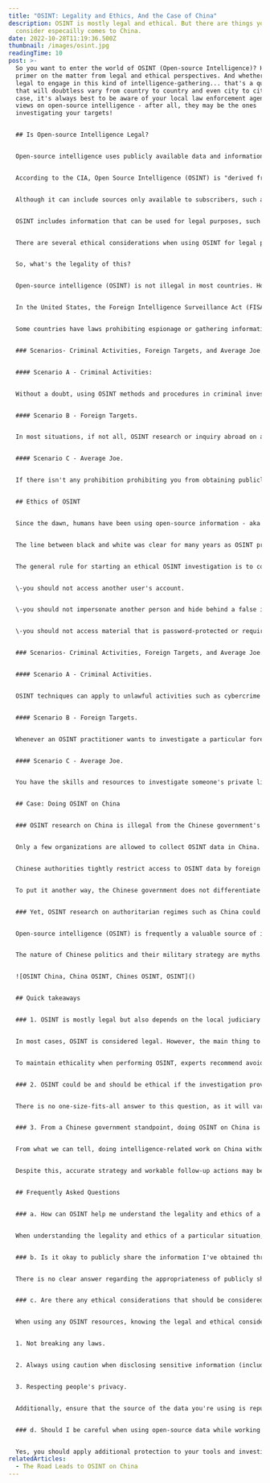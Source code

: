 ```yaml
---
title: "OSINT: Legality and Ethics, And the Case of China"
description: OSINT is mostly legal and ethical. But there are things you need to
  consider especailly comes to China.
date: 2022-10-28T11:19:36.500Z
thumbnail: /images/osint.jpg
readingTime: 10
post: >-
  So you want to enter the world of OSINT (Open-source Intelligence)? Here's a
  primer on the matter from legal and ethical perspectives. And whether it's
  legal to engage in this kind of intelligence-gathering... that's a question
  that will doubtless vary from country to country and even city to city. In any
  case, it's always best to be aware of your local law enforcement agencies'
  views on open-source intelligence - after all, they may be the ones
  investigating your targets!


  ## Is Open-source Intelligence Legal?


  Open-source intelligence uses publicly available data and information. Although the so-called "surface web" is a critical component, it is not limited to what can be found using Google.


  According to the CIA, Open Source Intelligence (OSINT) is "derived from publicly available material." However, most intelligence professionals broaden that definition to include information intended for public consumption.


  Although it can include sources only available to subscribers, such as newspaper content behind a paywall or subscription journals, OSINT is information anyone can use, regardless of ownership or control.


  OSINT includes information that can be used for legal purposes, such as surveillance or intel gathering. In addition, various methods can obtain open-source intelligence, including social media posts, news articles, videos, and audio recordings. Still, it all boils down to the same thing: material that has been made freely accessible to anybody without any expectation of privacy or confidentiality.


  There are several ethical considerations when using OSINT for legal purposes: privacy and data protection. For example, if you're using OSINT to spy on someone, it's essential to ensure they don't have a reasonable expectation of privacy. Additionally, data protection laws may restrict the use of OSINT for intelligence gathering.


  So, what's the legality of this?


  Open-source intelligence (OSINT) is not illegal in most countries. However, some countries have strict laws regarding information gathering and espionage.


  In the United States, the Foreign Intelligence Surveillance Act (FISA) permits the government to collect intelligence from foreign citizens and governments without a warrant if the information is obtained from a US person or entity that has provided it voluntarily. This law also allows for the "incidental" collection of information about US persons and entities outside FISA. Still, it does not allow them to be used in any criminal case against them.


  Some countries have laws prohibiting espionage or gathering information on behalf of other nations without their consent. These laws are typically put into place by governments who feel that they are being threatened by foreign countries who may want to steal their natural resources or use them as a military base against their own fellow citizens' freedoms. So here we are going to discuss three possible scenarios.


  ### Scenarios- Criminal Activities, Foreign Targets, and Average Joe.


  #### Scenario A - Criminal Activities:


  Without a doubt, using OSINT methods and procedures in criminal investigations or harmful activities would be legal. In these circumstances, however, a follow-up initiative with authorities, such as the infected organization or government agencies, is advised.


  #### Scenario B - Foreign Targets.


  In most situations, if not all, OSINT research or inquiry abroad on a foreign topic and target would be legal as long as you are not in that particular nation.


  #### Scenario C - Average Joe.


  If there isn't any prohibition prohibiting you from obtaining publicly accessible information on any particular person, applying OSINT methods on that person, even if they are a celebrity, should be permissible. But, if you're doing OSINT research or inquiry on Heads of State or Government, people in the intelligence and military community, common sense dictates that you use caution. Assume, for example, that a government agency discovers your OSINT study or inquiry. You will be on a watch list if such behavior seems suspicious and compromises national interests.


  ## Ethics of OSINT


  Since the dawn, humans have been using open-source information - aka OSINT - to solve problems and advance their civilizations. However, there are always critical ethical considerations to take into account. For example, when conducting investigations, it's important to remember that China is a crucial player in the world economy, and its government employs sophisticated methods to track individuals and organizations. As with all investigative work, weigh the pros and cons before taking any action, especially concerning sensitive or classified information. In the end, it's up to the individual or organization using OSINT to make sure they are aware of the law enforcement and intelligence-gathering techniques available to them and that they are using them ethically and lawfully.


  The line between black and white was clear for many years as OSINT practitioners in the establishment. We got instructions and carried out OSINT research and investigation to provide public services. However, when it comes to the private sector, the line is blurred, and often OSINT is in the grey zone. By doing OSINT, researchers collect information without prior consent from the targets. OSINT researchers would harden our tools, such as VM, VPN, proxy, and third-party software, and conceive our traces to avoid jeopardizing the investigation. OSINT and privacy are two sides of a coin. Collecting data on targets violates their privacy. It doesn't mean that person who shares the information intended to agree on being gathered and conduct analysis even if the information is publicly available.


  The general rule for starting an ethical OSINT investigation is to consolidate reasonable justification first. Still, there are some rules that we strictly follow:


  \-you should not access another user's account.


  \-you should not impersonate another person and hide behind a false identity to engage a topic in discussion or entice them to share information.


  \-you should not access material that is password-protected or requires any other form of login or private credential unless such material is acquired from leaked or breached sources.


  ### Scenarios- Criminal Activities, Foreign Targets, and Average Joe.


  #### Scenario A - Criminal Activities.


  OSINT techniques can apply to unlawful activities such as cybercrime or human trafficking and could bring ethical and tangible benefits to help government authorities take further action. Unless you want to locate, join, or extortionate such criminal organizations.


  #### Scenario B - Foreign Targets.


  Whenever an OSINT practitioner wants to investigate a particular foreign target for international targets, there will always be a reason. If you are in the public sector and serving your country's national interests, it is ethical for you to conduct OSINT research on a foreign target. However, if it is just for your benefit and you would publish or share the findings with the public, you are invading an innocent person's privacy and should be labeled as unethical OSINT research. This is why many OSINT Youtube channels only use their personal pictures or blurred images to respect any random person's privacy.


  #### Scenario C - Average Joe.


  You have the skills and resources to investigate someone's private life as an OSINT practitioner. However, it does not mean you have the right to invade others' privacy. Before you attempt to "OSINT" someone, make sure you ask yourself whether or not you'll be comfortable if that person does the same thing to you. Conducting an OSINT investigation without good cause is not ethically acceptable.


  ## Case: Doing OSINT on China


  ### OSINT research on China is illegal from the Chinese government's perspective.


  Only a few organizations are allowed to collect OSINT data in China. These include the intelligence services of the People's Republic of China (PRC), such as the Ministry of State Security, and law enforcement agencies, such as the Public Security Bureau. Other groups authorized to collect intelligence include universities and research institutes conducting national security-related work.


  Chinese authorities tightly restrict access to OSINT data by foreign intelligence services operating in China. As a foreigner conducting OSINT research in China, you risk being detected and having your intelligence-gathering operations shut down. If you are engaged in intelligence-gathering activities without proper authorization, you could face criminal charges and restrictions on your ability to operate in China. In several cases, Japanese citizens are put into jail because they are conducting geological surveys without prior permission, which they would never get from the Chinese government.


  To put it another way, the Chinese government does not differentiate between public and private data. Therefore, all without-permission data collection will be treated as espionage, resulting in severe punishment. As a result, we strongly recommend that if your OSINT study on China was published and could lead back to your real identities, you should only visit China with proper diplomatic cover.


  ### Yet, OSINT research on authoritarian regimes such as China could be ethical.


  Open-source intelligence (OSINT) is frequently a valuable source of information for understanding China despite these restrictions. The political and social landscape, economic circumstances, military capabilities, and international ties can be investigated using OSINT, given China's current political and human rights situation. It is also critical for the outside world to understand the CCP, PLA, and Chinese government's next move using all available means.


  The nature of Chinese politics and their military strategy are myths. China has always been a secretive country, so it is challenging to know its real intentions. Their policy is to keep themselves in power by manipulating people and keeping them in the dark about important events. This way, they can control the population without opening up completely or facing opposition. Therefore, we, OSINT on China, believe it is ethical to conduct OSINT investigation or research on them for high-value Chinese targets.


  ![OSINT China, China OSINT, Chines OSINT, OSINT]()


  ## Quick takeaways


  ### 1. OSINT is mostly legal but also depends on the local judiciary system.


  In most cases, OSINT is considered legal. However, the main thing to consider when doing OSINT is the jurisdiction in which you work- in some countries, laws may prohibit certain forms of intelligence gathering. In contrast, such rules may only exist in some countries. Additionally, different jurisdictions have different attitudes towards privacy and data retention- it's essential to be aware of these differences before starting any investigations.


  To maintain ethicality when performing OSINT, experts recommend avoiding conducting electronic surveillance or hacking targets without appropriate authorization and following strict social media guidelines- anything that could compromise someone's privacy.


  ### 2. OSINT could be and should be ethical if the investigation provides adequate justification.


  There is no one-size-fits-all answer to this question, as it will vary depending on the case and situation. However, some general advice that can be offered is always to be aware of your surroundings and follow local laws when conducting intelligence activities – it's important not to unnecessarily violate people's privacy or security. Additionally, social media platforms are often rife with information that could potentially be used in intelligence-gathering operations, so It's important to take care when snooping around online. 


  ### 3. From a Chinese government standpoint, doing OSINT on China is unlawful, yet it would be ethical in general.


  From what we can tell, doing intelligence-related work on China without prior permission from the Chinese government is illegal. In addition, anyone undertaking such an investigation would likely run into trouble if they were to visit China.


  Despite this, accurate strategy and workable follow-up actions may be guided by OSINT research on China and the Chinese public, influenced by China's nature. ***[OSINT on China](https://osintonchina.com/#contact)***, on the other hand, will be your protection shield, protecting you, your team, and your work. And through OSINT, our expertise, and our network, we at ***[OSINT on China](https://osintonchina.com/#contact)*** strive to deliver you crucial information.


  ## Frequently Asked Questions


  ### a. How can OSINT help me understand the legality and ethics of a particular situation?


  When understanding the legality and ethics of a particular situation, using open-source intelligence (OSINT) is a great way to get started. OSINT refers to collecting and analyzing information using open sources such as online newspapers, blogs, social media posts, etc. Online resources like these allow you to learn more about what's happening in different parts of the world. For example, suppose you're looking into the legality of a situation and want to understand the laws in other countries. In that case, you can use Google Earth and GIS software to map locations and study the terrain. OSINT can also help you gather evidence for your findings. For example, if you believe someone is involved in a crime, you can use social media platforms like Twitter or LinkedIn to share your results. This will help create an educated opinion on the matter.


  ### b. Is it okay to publicly share the information I've obtained through OSINT techniques?


  There is no clear answer regarding the appropriateness of publicly sharing information obtained through OSINT techniques. While using OSINT for personal exploration and understanding is generally okay, it's essential to consider the ethics and legality involved in any such activity. Remember that anything you share could be used against you in a court of law - so please think twice before releasing sensitive information!


  ### c. Are there any ethical considerations that should be considered when using OSINT resources?


  When using any OSINT resources, knowing the legal and ethical considerations is crucial. Some things you need to keep in mind when conducting your research include the following:


  1. Not breaking any laws.


  2. Always using caution when disclosing sensitive information (including personally identifying information).


  3. Respecting people's privacy.


  Additionally, ensure that the source of the data you're using is reputable and can be verified.


  ### d. Should I be careful when using open-source data while working on sensitive cases related to China?


  Yes, you should apply additional protection to your tools and investigation when it comes to China. OSINT investigations of entities in China often involve sensitive or classified information, so taking appropriate measures to safeguard your data is important. For example, you can protect yourself using a dedicated Hong Kong VPN IP address when researching in China, keeping accounts on secure servers, and avoiding working directly with Chinese intelligence services. There is a high chance of encountering unethical behavior when conducting intelligence-related research in China. In addition, the country's opaque legal system makes it difficult for researchers to know what information is safe to share or not. Therefore, we strongly recommend you avoid visiting China if most of your research concerns the country.
relatedArticles:
  - The Road Leads to OSINT on China
---
```

